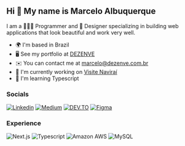 ## Hi 👋 My name is Marcelo Albuquerque

I am a 👨🏽‍💻 Programmer and 🎨 Designer specializing in building web applications that look beautiful and work very well.

* 🌍  I'm based in Brazil
* 🖥️  See my portfolio at [DEZENVE](http://dezenve.com.br)
* ✉️  You can contact me at [marcelo@dezenve.com.br](mailto:marcelo@dezenve.com.br)
* 🚀  I'm currently working on [Visite Naviraí](http://visitenavirai.com.br)
* 🧠  I'm learning Typescript

### Socials

[![Linkedin](https://img.shields.io/badge/LinkedIn-0077B5?style=for-the-badge&logo=linkedin&logoColor=white)](https://www.linkedin.com/in/marcelo-albuquerke/)
[![Medium](https://img.shields.io/badge/Medium-12100E?style=for-the-badge&logo=medium&logoColor=white)](https://www.linkedin.com/in/marcelo-albuquerke/)
[![DEV.TO](https://img.shields.io/badge/dev.to-0A0A0A?style=for-the-badge&logo=devdotto&logoColor=white)](https://www.linkedin.com/in/marcelo-albuquerke/)
[![Figma](https://img.shields.io/badge/Figma-F24E1E?style=for-the-badge&logo=figma&logoColor=white)](https://www.figma.com/@albuquerque)

### Experience

![Next.js](https://img.shields.io/badge/next%20js-000000?style=for-the-badge&logo=nextdotjs&logoColor=white)
![Typescript](https://img.shields.io/badge/TypeScript-007ACC?style=for-the-badge&logo=typescript&logoColor=white)
![Amazon AWS](https://img.shields.io/badge/Amazon_AWS-FF9900?style=for-the-badge&logo=amazonaws&logoColor=white)
![MySQL](https://img.shields.io/badge/MySQL-005C84?style=for-the-badge&logo=mysql&logoColor=white)

